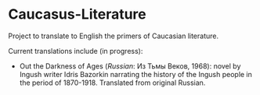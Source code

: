 Caucasus-Literature
===================

Project to translate to English the primers of Caucasian literature.

Current translations include (in progress):
* Out the Darkness of Ages (*Russian*: Из Тьмы Веков, 1968): novel by Ingush writer Idris Bazorkin narrating the history of the Ingush people in
the period of 1870-1918. Translated from original Russian. 
